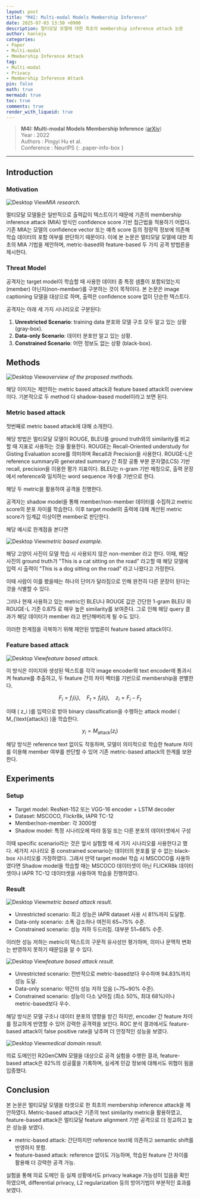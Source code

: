 ```yaml
---
layout: post
title: "M4I: Multi-modal Models Membership Inference" 
date: 2025-07-03 13:50 +0900
description: 멀티모달 모델에 대한 최초의 membership inference attack 논문
author: hanleju
categories:
- Paper
- Multi-modal
- Mmebership Inference Attack
tag:
- Multi-modal
- Privacy
- Membership Inference Attack
pin: false
math: true
mermaid: true
toc: true
comments: true
render_with_liqueid: true
---
```


> **M4I: Multi-modal Models Membership Inference** ([arXiv](https://arxiv.org/abs/2209.06997)) <br>
> Year : 2022 <br>
> Authors : Pingyi Hu et al. <br>
> Conference : NeurIPS
{: .paper-info-box }

---

## Introduction

### Motivation

![Desktop View](../assets/img/post/0703/motivation.png)_MIA research._

멀티모달 모델들은 일반적으로 출력값이 텍스트이기 때문에 기존의 membership inference attack (MIA) 방식인 confidence score 기반 접근법을 적용하기 어렵다. 
기존 MIA는 모델의 confidence vector 또는 예측 score 등의 정량적 정보에 의존해 학습 데이터의 포함 여부를 판단하기 때문이다. 
이에 본 논문은 멀티모달 모델에 대한 최초의 MIA 기법을 제안하며, metric-based와 feature-based 두 가지 공격 방법론을 제시한다.

### Threat Model

공격자는 target model이 학습할 때 사용한 데이터 중 특정 샘플이 포함되었는지(member) 아닌지(non-member)를 구분하는 것이 목적이다. 
본 논문은 image captioning 모델을 대상으로 하며, 출력은 confidence score 없이 단순한 텍스트다.

공격자는 아래 세 가지 시나리오로 구분된다:

1. **Unrestricted Scenario**: training data 분포와 모델 구조 모두 알고 있는 상황 (gray-box).
2. **Data-only Scenario**: 데이터 분포만 알고 있는 상황.
3. **Constrained Scenario**: 어떤 정보도 없는 상황 (black-box).
## Methods

![Desktop View](../assets/img/post/0703/overview.png)_overview of the proposed methods._

해당 이미지는 제안하는 metric based attack과 feature based attack의 overview이다.
기본적으로 두 method 다 shadow-based model이라고 보면 된다.

### Metric based attack

첫번째로 metric based attack에 대해 소개한다.

해당 방법은 멀티모달 모델이 ROUGE, BLEU를 ground truth와의 similarity를 비교할 때 지표로 사용하는 것을 활용한다.
ROUGE는 Recall-Oriented understudy for Gisting Evaluation score를 의미하며 Recall과 Precision을 사용한다.
ROUGE-L은 reference summary와 generated summary 간 최장 공통 부분 문자열(LCS) 기반 recall, precision을 이용한 평가 지표이다.
BLEU는 n-gram 기반 매칭으로, 출력 문장에서 reference와 일치하는 word sequence 개수를 기반으로 한다.

해당 두 metric을 활용하여 공격을 진행한다.

공격자는 shadow model을 통해 member/non-member 데이터를 수집하고 metric score의 분포 차이를 학습한다. 
이후 target model의 출력에 대해 계산된 metric score가 임계값 이상이면 member로 판단한다.

해당 예시로 한계점을 본다면

![Desktop View](../assets/img/post/0703/metric_based_limitation.png)_metric based example._

해당 고양이 사진이 모델 학습 시 사용되지 않은 non-member 라고 한다.
이때, 해당 사진의 ground truth가 "This is a cat sitting on the road" 라고할 때 해당 모델에 입력 시 출력이 "This is a dog sitting on the road" 라고 나왔다고 가정한다.

이때 사람이 이를 봤을때는 하나의 단어가 달라짐으로 인해 완전히 다른 문장이 된다는 것을 식별할 수 있다.

그러나 현재 사용하고 있는 metric인 BLEU나 ROUGE 값은 간단한 1-gram BLEU 와 ROUGE-L 기준 0.875 로 매우 높은 similarity를 보여준다.
그로 인해 해당 query 결과가 해당 데이터가 member 라고 판단해버리게 될 수도 있다.

이러한 한계점을 극복하기 위해 제안된 방법론이 feature based attack이다.

### Feature based attack

![Desktop View](../assets/img/post/0703/feature_based.png)_feature based attack._

이 방식은 이미지와 생성된 텍스트를 각각 image encoder와 text encoder에 통과시켜 feature를 추출하고, 두 feature 간의 차이 벡터를 기반으로 membership을 판별한다. 

$$
F_i = f_i(i_i),\quad F_t = f_t(t_i),\quad z_i = F_i - F_t
$$

이때 \( z_i \)를 입력으로 받아 binary classification을 수행하는 attack model \( M_{\text{attack}} \)을 학습한다.

$$
y_i = M_{\text{attack}}(z_i)
$$

해당 방식은 reference text 없이도 작동하며, 모델이 의미적으로 학습한 feature 차이를 이용해 member 여부를 판단할 수 있어 기존 metric-based attack의 한계를 보완한다.


## Experiments

### Setup

- Target model: ResNet-152 또는 VGG-16 encoder + LSTM decoder
- Dataset: MSCOCO, Flickr8k, IAPR TC-12
- Member/non-member: 각 3000쌍
- Shadow model: 특정 시나리오에 따라 동일 또는 다른 분포의 데이터셋에서 구성

이때 specific scenario라는 것은 앞서 실험할 때 세 가지 시나리오를 사용한다고 했다.
세가지 시나리오 중 constrained scenario는 데이터의 분포를 알 수 없는 black-box 시나리오를 가정하였다. 
그래서 만약 target model 학습 시 MSCOCO를 사용하였다면 Shadow model을 학습할 때는 MSCOCO 데이터셋이 아닌 FLICKR8k 데이터셋이나 IAPR TC-12 데이터셋을 사용하여 학습을 진행하였다.

### Result

![Desktop View](../assets/img/post/0703/metric_result.png)_metric based attack result._


- Unrestricted scenario: 최고 성능은 IAPR dataset 사용 시 81%까지 도달함.
- Data-only scenario: 소폭 감소하나 여전히 65~75% 수준.
- Constrained scenario: 성능 저하 두드러짐. 대부분 51~66% 수준.

이러한 성능 저하는 metric이 텍스트의 구문적 유사성만 평가하며, 의미나 문맥적 변화는 반영하지 못하기 때문임을 알 수 있다.


![Desktop View](../assets/img/post/0703/feature_result.png)_feature based attack result._

- Unrestricted scenario: 전반적으로 metric-based보다 우수하며 94.83%까지 성능 도달.
- Data-only scenario: 약간의 성능 저하 있음 (~75~90% 수준).
- Constrained scenario: 성능이 다소 낮아짐 (최소 50%, 최대 68%)이나 metric-based보다 우수.

해당 방식은 모델 구조나 데이터 분포의 영향을 받긴 하지만, encoder 간 feature 차이를 정교하게 반영할 수 있어 강력한 공격력을 보인다.
ROC 분석 결과에서도 feature-based attack이 false positive rate을 낮추며 더 안정적인 성능을 보였다.

![Desktop View](../assets/img/post/0703/medical.png)_medical domain result._

의료 도메인인 R2GenCMN 모델을 대상으로 공격 실험을 수행한 결과, feature-based attack은 82%의 성공률을 기록하며, 실세계 민감 정보에 대해서도 위협이 됨을 입증했다.

## Conclusion

본 논문은 멀티모달 모델을 타겟으로 한 최초의 membership inference attack을 제안하였다. 
Metric-based attack은 기존의 text similarity metric을 활용하였고, feature-based attack은 멀티모달 feature alignment 기반 공격으로 더 정교하고 높은 성능을 보였다.

- metric-based attack: 간단하지만 reference text에 의존하고 semantic shift를 반영하지 못함.
- feature-based attack: reference 없이도 가능하며, 학습된 feature 간 차이를 활용해 더 강력한 공격 가능.

실험을 통해 의료 도메인 등 실제 상황에서도 privacy leakage 가능성이 있음을 확인하였으며, differential privacy, L2 regularization 등의 방어기법이 부분적인 효과를 보였다.

